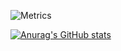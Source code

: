 ![Metrics](https://metrics.lecoq.io/Apersant1?template=classic&isocalendar=1&languages=1&gists=1&followup=1&activity=1&pagespeed=1&isocalendar.duration=half-year&languages.colors=github&languages.threshold=0%25&activity.limit=5&activity.days=14&activity.filter=all&activity.visibility=all&activity.timestamps=false&pagespeed.url=.user.website&pagespeed.detailed=false&pagespeed.screenshot=false&config.timezone=Europe%2FMoscow)

[![Anurag's GitHub stats](https://github-readme-stats.vercel.app/api?username=Apersant1)](https://github.com/anuraghazra/github-readme-stats)
